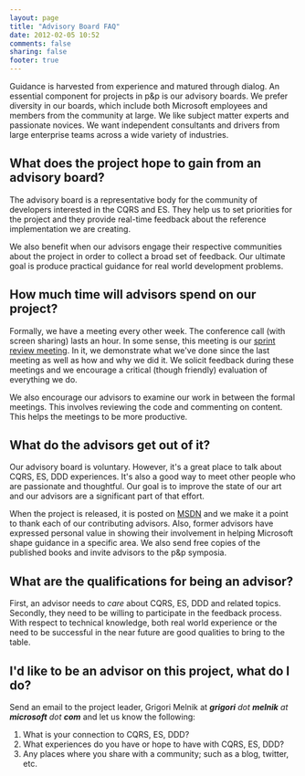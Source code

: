 ```yaml
---
layout: page
title: "Advisory Board FAQ"
date: 2012-02-05 10:52
comments: false
sharing: false
footer: true
---
```


Guidance is harvested from experience and matured through dialog. An essential component for projects in p&p is our advisory boards. We prefer diversity in our boards, which include both Microsoft employees and members from the community at large. We like subject matter experts and passionate novices. We want independent consultants and drivers from large enterprise teams across a wide variety of industries.

## What does the project hope to gain from an advisory board?

The advisory board is a representative body for the community of developers interested in the CQRS and ES. They help us to set priorities for the project and they provide real-time feedback about the reference implementation we are creating.

We also benefit when our advisors engage their respective communities about the project in order to collect a broad set of feedback. Our ultimate goal is produce practical guidance for real world development problems.

## How much time will advisors spend on our project?


Formally, we have a meeting every other week. The conference call (with screen sharing) lasts an hour. In some sense, this meeting is our <a href="http://en.wikipedia.org/wiki/Scrum_(development)#Sprint_Review_Meeting.5B15.5D">sprint review meeting</a>. In it, we demonstrate what we've done since the last meeting as well as how and why we did it. We solicit feedback during these meetings and we encourage a critical (though friendly) evaluation of everything we do.

We also encourage our advisors to examine our work in between the formal meetings. This involves reviewing the code and commenting on content. This helps the meetings to be more productive.


## What do the advisors get out of it?

Our advisory board is voluntary. However, it's a great place to talk about CQRS, ES, DDD experiences. It's also a good way to meet other people who are passionate and thoughtful. Our goal is to improve the state of our art and our advisors are a significant part of that effort.

When the project is released, it is posted on [MSDN](http://msdn.microsoft.com/practices) and we make it a point to thank each of our contributing advisors. Also, former advisors have expressed personal value in showing their involvement in helping Microsoft shape guidance in a specific area. We also send free copies of the published books and invite advisors to the p&p symposia.

## What are the qualifications for being an advisor?

First, an advisor needs to _care_ about CQRS, ES, DDD and related topics. Secondly, they need to be willing to participate in the feedback process. With respect to technical knowledge, both real world experience or the need to be successful in the near future are good qualities to bring to the table.

## I'd like to be an advisor on this project, what do I do?

Send an email to the project leader, Grigori Melnik at _**grigori** dot **melnik** at **microsoft** dot **com**_ and let us know the following:

1. What is your connection to CQRS, ES, DDD?
2. What experiences do you have or hope to have with CQRS, ES, DDD?
3. Any places where you share with a community; such as a blog, twitter, etc.


